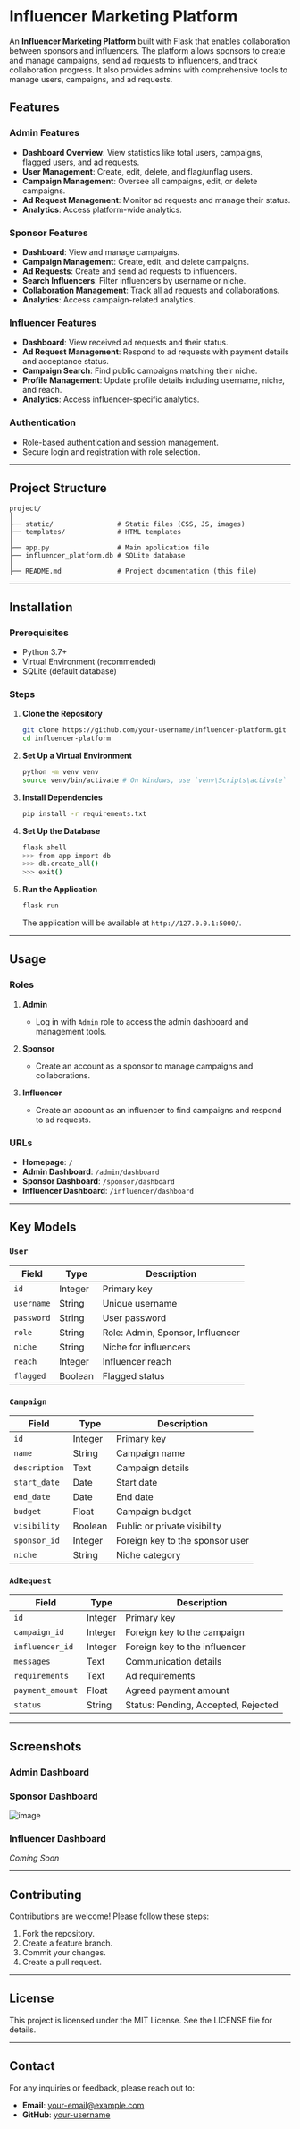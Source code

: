 
# Influencer Marketing Platform

An **Influencer Marketing Platform** built with Flask that enables collaboration between sponsors and influencers. The platform allows sponsors to create and manage campaigns, send ad requests to influencers, and track collaboration progress. It also provides admins with comprehensive tools to manage users, campaigns, and ad requests.

## Features

### Admin Features
- **Dashboard Overview**: View statistics like total users, campaigns, flagged users, and ad requests.
- **User Management**: Create, edit, delete, and flag/unflag users.
- **Campaign Management**: Oversee all campaigns, edit, or delete campaigns.
- **Ad Request Management**: Monitor ad requests and manage their status.
- **Analytics**: Access platform-wide analytics.

### Sponsor Features
- **Dashboard**: View and manage campaigns.
- **Campaign Management**: Create, edit, and delete campaigns.
- **Ad Requests**: Create and send ad requests to influencers.
- **Search Influencers**: Filter influencers by username or niche.
- **Collaboration Management**: Track all ad requests and collaborations.
- **Analytics**: Access campaign-related analytics.

### Influencer Features
- **Dashboard**: View received ad requests and their status.
- **Ad Request Management**: Respond to ad requests with payment details and acceptance status.
- **Campaign Search**: Find public campaigns matching their niche.
- **Profile Management**: Update profile details including username, niche, and reach.
- **Analytics**: Access influencer-specific analytics.

### Authentication
- Role-based authentication and session management.
- Secure login and registration with role selection.

---

## Project Structure

```
project/
│
├── static/                # Static files (CSS, JS, images)
├── templates/             # HTML templates
│
├── app.py                 # Main application file
├── influencer_platform.db # SQLite database
│
├── README.md              # Project documentation (this file)
```

---

## Installation

### Prerequisites
- Python 3.7+
- Virtual Environment (recommended)
- SQLite (default database)

### Steps
1. **Clone the Repository**
   ```bash
   git clone https://github.com/your-username/influencer-platform.git
   cd influencer-platform
   ```

2. **Set Up a Virtual Environment**
   ```bash
   python -m venv venv
   source venv/bin/activate # On Windows, use `venv\Scripts\activate`
   ```

3. **Install Dependencies**
   ```bash
   pip install -r requirements.txt
   ```

4. **Set Up the Database**
   ```bash
   flask shell
   >>> from app import db
   >>> db.create_all()
   >>> exit()
   ```

5. **Run the Application**
   ```bash
   flask run
   ```
   The application will be available at `http://127.0.0.1:5000/`.

---

## Usage

### Roles
1. **Admin**
   - Log in with `Admin` role to access the admin dashboard and management tools.

2. **Sponsor**
   - Create an account as a sponsor to manage campaigns and collaborations.

3. **Influencer**
   - Create an account as an influencer to find campaigns and respond to ad requests.

### URLs
- **Homepage**: `/`
- **Admin Dashboard**: `/admin/dashboard`
- **Sponsor Dashboard**: `/sponsor/dashboard`
- **Influencer Dashboard**: `/influencer/dashboard`

---

## Key Models

### `User`
| Field       | Type      | Description                       |
|-------------|-----------|-----------------------------------|
| `id`        | Integer   | Primary key                      |
| `username`  | String    | Unique username                  |
| `password`  | String    | User password                    |
| `role`      | String    | Role: Admin, Sponsor, Influencer |
| `niche`     | String    | Niche for influencers            |
| `reach`     | Integer   | Influencer reach                 |
| `flagged`   | Boolean   | Flagged status                   |

### `Campaign`
| Field         | Type    | Description                        |
|---------------|---------|------------------------------------|
| `id`          | Integer | Primary key                       |
| `name`        | String  | Campaign name                     |
| `description` | Text    | Campaign details                  |
| `start_date`  | Date    | Start date                        |
| `end_date`    | Date    | End date                          |
| `budget`      | Float   | Campaign budget                   |
| `visibility`  | Boolean | Public or private visibility      |
| `sponsor_id`  | Integer | Foreign key to the sponsor user   |
| `niche`       | String  | Niche category                    |

### `AdRequest`
| Field           | Type    | Description                        |
|-----------------|---------|------------------------------------|
| `id`            | Integer | Primary key                       |
| `campaign_id`   | Integer | Foreign key to the campaign       |
| `influencer_id` | Integer | Foreign key to the influencer     |
| `messages`      | Text    | Communication details             |
| `requirements`  | Text    | Ad requirements                   |
| `payment_amount`| Float   | Agreed payment amount             |
| `status`        | String  | Status: Pending, Accepted, Rejected |

---

## Screenshots

### Admin Dashboard



### Sponsor Dashboard
![image](https://github.com/user-attachments/assets/a45fe53c-7fbc-42db-9a21-3a61cd729b31)


### Influencer Dashboard
*Coming Soon*

---

## Contributing
Contributions are welcome! Please follow these steps:
1. Fork the repository.
2. Create a feature branch.
3. Commit your changes.
4. Create a pull request.

---

## License
This project is licensed under the MIT License. See the LICENSE file for details.

---

## Contact
For any inquiries or feedback, please reach out to:
- **Email**: your-email@example.com
- **GitHub**: [your-username](https://github.com/your-username)

